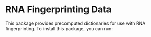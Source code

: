 # RNA Fingerprinting Data

This package provides precomputed dictionaries for use with RNA fingerprinting. To install this package, you can run:

```
```
